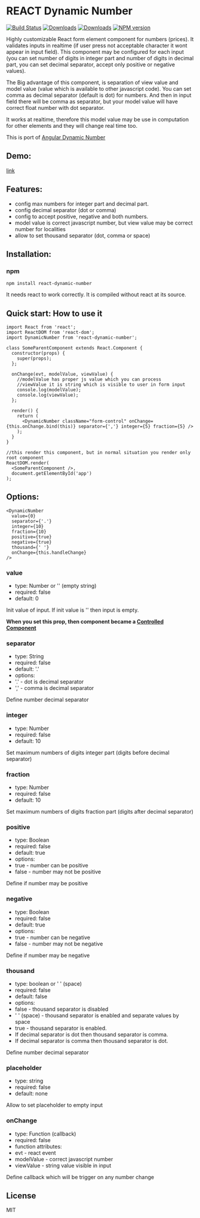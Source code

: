 # REACT Dynamic Number 
[![Build Status](https://travis-ci.org/uhlryk/react-dynamic-number.svg)](https://travis-ci.org/uhlryk/react-dynamic-number)
[![Downloads](https://img.shields.io/npm/dt/react-dynamic-number.svg)](https://www.npmjs.com/package/react-dynamic-number)
[![Downloads](https://img.shields.io/npm/dm/react-dynamic-number.svg)](https://www.npmjs.com/package/react-dynamic-number)
[![NPM version](https://img.shields.io/npm/v/react-dynamic-number.svg)](https://www.npmjs.com/package/react-dynamic-number)

Highly customizable React form element component for numbers (prices). 
It validates inputs in realtime (if user press not acceptable character it wont appear in input field). 
This component may be configured for each input 
(you can set number of digits in integer part and number of digits in decimal part, 
you can set decimal separator, accept only positive or negative values).

The Big advantage of this component, is separation of view value and model value (value which is available to other javascript code). 
You can set comma as decimal separator (default is dot) for numbers. 
And then in input field there will be comma as separator, 
but your model value will have correct float number with dot separator.

It works at realtime, therefore this model value may be use in computation for other elements and they will change real time too.

This is port of [Angular Dynamic Number](https://github.com/uhlryk/angular-dynamic-number)

## Demo:

[link](http://htmlpreview.github.io/?https://github.com/uhlryk/react-dynamic-number/blob/master/example/index.html)

## Features:

 * config max numbers for integer part and decimal part.
 * config decimal separator (dot or comma)
 * config to accept positive, negative and both numbers.
 * model value is correct javascript number, but view value may be correct number for localities
 * allow to set thousand separator (dot, comma or space)
 
## Installation:

### npm

    npm install react-dynamic-number

It needs react to work correctly. It is compiled without react at its source.

## Quick start: How to use it

    import React from 'react';
    import ReactDOM from 'react-dom';
    import DynamicNumber from 'react-dynamic-number';
    
    class SomeParentComponent extends React.Component {
      constructor(props) {
        super(props);
      };
    
      onChange(evt, modelValue, viewValue) {
        //modelValue has proper js value which you can process
        //viewValue it is string which is visible to user in form input
        console.log(modelValue);
        console.log(viewValue);
      };
    
      render() {
        return (
          <DynamicNumber className="form-control" onChange={this.onChange.bind(this)} separator={','} integer={5} fraction={5} />
        );
      }
    }
    
    //this render this component, but in normal situation you render only root component
    ReactDOM.render(
      <SomeParentComponent />,
      document.getElementById('app')
    );

## Options:

    <DynamicNumber
      value={0}
      separator={'.'}
      integer={10}
      fraction={10}
      positive={true}
      negative={true}
      thousand={' '}
      onChange={this.handleChange}
    />

### value
 
 * type: Number or '' (empty string)
 * required: false
 * default: 0
 
Init value of input. If init value is '' then input is empty.

**When you set this prop, then component became a [Controlled Component](https://facebook.github.io/react/docs/forms.html#controlled-components)**

### separator

 * type: String
 * required: false
 * default: '.'
 * options: 
  * '.' - dot is decimal separator
  * ',' - comma is decimal separator
  
Define number decimal separator

### integer
  
 * type: Number
 * required: false
 * default: 10
 
Set maximum numbers of digits integer part (digits before decimal separator)
 
### fraction
  
 * type: Number
 * required: false
 * default: 10
 
Set maximum numbers of digits fraction part (digits after decimal separator)
 
### positive
  
 * type: Boolean
 * required: false
 * default: true
 * options: 
  * true - number can be positive
  * false - number may not be positive
  
Define if number may be positive

### negative
  
 * type: Boolean
 * required: false
 * default: true
 * options: 
  * true - number can be negative
  * false - number may not be negative
  
Define if number may be negative

### thousand

 * type: boolean or ' ' (space)
 * required: false
 * default: false
 * options: 
  * false - thousand separator is disabled
  * ' ' (space) - thousand separator is enabled and separate values by space
  * true - thousand separator is enabled. 
   * If decimal separator is dot then thousand separator is comma.
   * If decimal separator is comma then thousand separator is dot.
  
Define number decimal separator

### placeholder

 * type: string
 * required: false
 * default: none
 
Allow to set placeholder to empty input
 
### onChange
  
 * type: Function (callback)
 * required: false
 * function attributes: 
  * evt - react event
  * modelValue - correct javascript number
  * viewValue - string value visible in input
  
Define callback which will be trigger on any number change

## License
MIT
